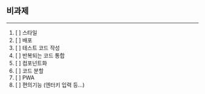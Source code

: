 ## 비과제

---

1. [ ] 스타일
2. [ ] 배포
3. [ ] 테스트 코드 작성
4. [ ] 반복되는 코드 통합
5. [ ] 컴포넌트화
6. [ ] 코드 분할
7. [ ] PWA
8. [ ] 편의기능 (엔터키 입력 등...)
